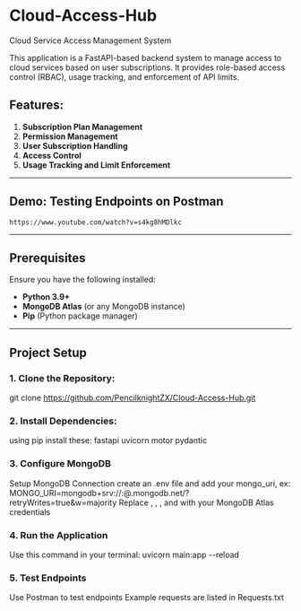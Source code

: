 # Cloud-Access-Hub
Cloud Service Access Management System

This application is a FastAPI-based backend system to manage access to cloud services 
based on user subscriptions. It provides role-based access control (RBAC), 
usage tracking, and enforcement of API limits.

## Features:
1. **Subscription Plan Management**
2. **Permission Management**
3. **User Subscription Handling**
4. **Access Control**
5. **Usage Tracking and Limit Enforcement**

---

## Demo: Testing Endpoints on Postman
```
https://www.youtube.com/watch?v=s4kg8hMDlkc

```
---

## Prerequisites

Ensure you have the following installed:
- **Python 3.9+**
- **MongoDB Atlas** (or any MongoDB instance)
- **Pip** (Python package manager)

---

## Project Setup

### 1. Clone the Repository:
git clone https://github.com/PencilknightZX/Cloud-Access-Hub.git

### 2. Install Dependencies:
using pip install these:
fastapi
uvicorn
motor
pydantic

### 3. Configure MongoDB
Setup MongoDB Connection
create an .env file and add your mongo_uri, ex: MONGO_URI=mongodb+srv://<username>:<password>@<cluster>.mongodb.net/<dbname>?retryWrites=true&w=majority
Replace <username>, <password>, <cluster>, and <dbname> with your MongoDB Atlas credentials


### 4. Run the Application
Use this command in your terminal:
uvicorn main:app --reload


### 5. Test Endpoints
Use Postman to test endpoints
Example requests are listed in Requests.txt 